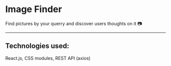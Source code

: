 
# Image Finder

Find pictures by your querry and discover users thoughts on it :camera: 

- - - -

## Technologies used: 

React.js, CSS modules, REST API (axios) 


